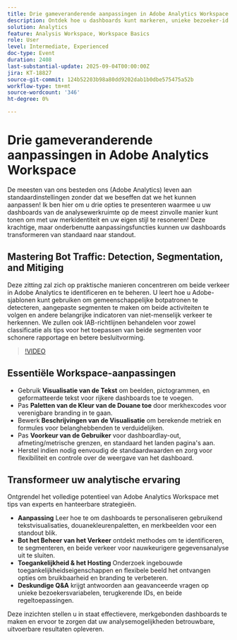 ```yaml
---
title: Drie gameveranderende aanpassingen in Adobe Analytics Workspace
description: Ontdek hoe u dashboards kunt markeren, unieke bezoeker-id's kunt instellen en beide verkeer in Adobe Analytics kunt bestrijden met inzichten van Champions Isha Gupta & Deb William.
solution: Analytics
feature: Analysis Workspace, Workspace Basics
role: User
level: Intermediate, Experienced
doc-type: Event
duration: 2408
last-substantial-update: 2025-09-04T00:00:00Z
jira: KT-18827
source-git-commit: 124b52203b98a80dd9202dab1b0dbe575475a52b
workflow-type: tm+mt
source-wordcount: '346'
ht-degree: 0%

---
```



# Drie gameveranderende aanpassingen in Adobe Analytics Workspace

De meesten van ons besteden ons (Adobe Analytics) leven aan standaardinstellingen zonder dat we beseffen dat we het kunnen aanpassen! Ik ben hier om u drie opties te presenteren waarmee u uw dashboards van de analysewerkruimte op de meest zinvolle manier kunt tonen om met uw merkidentiteit en uw eigen stijl te resoneren! Deze krachtige, maar onderbenutte aanpassingsfuncties kunnen uw dashboards transformeren van standaard naar standout.

## Mastering Bot Traffic: Detection, Segmentation, and Mitiging

Deze zitting zal zich op praktische manieren concentreren om beide verkeer in Adobe Analytics te identificeren en te beheren. U leert hoe u Adobe-sjablonen kunt gebruiken om gemeenschappelijke botpatronen te detecteren, aangepaste segmenten te maken om beide activiteiten te volgen en andere belangrijke indicatoren van niet-menselijk verkeer te herkennen. We zullen ook IAB-richtlijnen behandelen voor zowel classificatie als tips voor het toepassen van beide segmenten voor schonere rapportage en betere besluitvorming.

>[!VIDEO](https://video.tv.adobe.com/v/3471123/?learn=on&enablevpops)

## Essentiële Workspace-aanpassingen

* Gebruik **Visualisatie van de Tekst** om beelden, pictogrammen, en geformatteerde tekst voor rijkere dashboards toe te voegen.
* Pas **Paletten van de Kleur van de Douane toe** door merkhexcodes voor verenigbare branding in te gaan.
* Bewerk **Beschrijvingen van de Visualisatie** om berekende metriek en formules voor belanghebbenden te verduidelijken.
* Pas **Voorkeur van de Gebruiker** voor dashboardlay-out, afmeting/metrische grenzen, en standaard het landen pagina&#39;s aan.
* Herstel indien nodig eenvoudig de standaardwaarden en zorg voor flexibiliteit en controle over de weergave van het dashboard.

## Transformeer uw analytische ervaring

Ontgrendel het volledige potentieel van Adobe Analytics Workspace met tips van experts en hanteerbare strategieën.

* **Aanpassing** Leer hoe te om dashboards te personaliseren gebruikend tekstvisualisaties, douanekleurenpaletten, en merkbeelden voor een standout blik.
* **Bot het Beheer van het Verkeer** ontdekt methodes om te identificeren, te segmenteren, en beide verkeer voor nauwkeurigere gegevensanalyse uit te sluiten.
* **Toegankelijkheid &amp; het Hosting** Onderzoek ingebouwde toegankelijkheidseigenschappen en flexibele beeld het ontvangen opties om bruikbaarheid en branding te verbeteren.
* **Deskundige Q&amp;A** krijgt antwoorden aan geavanceerde vragen op unieke bezoekersvariabelen, terugkerende IDs, en beide regeltoepassingen.

Deze inzichten stellen u in staat effectievere, merkgebonden dashboards te maken en ervoor te zorgen dat uw analysemogelijkheden betrouwbare, uitvoerbare resultaten opleveren.
